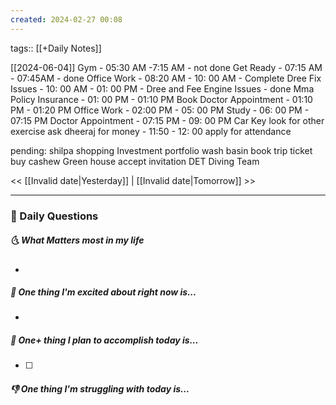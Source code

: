 ```yaml
---
created: 2024-02-27 00:08
---
```

tags:: [[+Daily Notes]]

[[2024-06-04]]
Gym - 05:30 AM -7:15 AM - not done
Get Ready - 07:15 AM - 07:45AM - done
Office Work - 08:20 AM - 10: 00 AM - Complete Dree
Fix Issues - 10: 00 AM - 01: 00 PM - Dree and Fee Engine Issues - done
Mma Policy Insurance - 01: 00 PM - 01:10 PM 
Book Doctor Appointment - 01:10 PM - 01:20 PM
Office Work - 02:00 PM - 05: 00 PM
Study - 06: 00 PM - 07:15 PM
Doctor Appointment - 07:15 PM - 09: 00 PM
Car Key
look for other exercise
ask dheeraj for money - 11:50 - 12: 00
apply for attendance

pending:
shilpa shopping 
Investment portfolio
wash basin
book trip ticket
buy cashew
Green house accept invitation
DET Diving Team


<< [[Invalid date|Yesterday]] | [[Invalid date|Tomorrow]] >>

---
### 📅 Daily Questions
##### 🌜 What Matters most in my life
- 

##### 🙌 One thing I'm excited about right now is...
- 

##### 🚀 One+ thing I plan to accomplish today is...
- [ ] 

##### 👎 One thing I'm struggling with today is...
